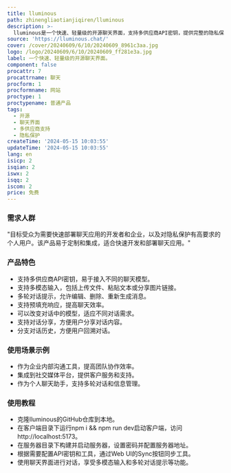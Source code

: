 ```yaml
---
title: lluminous
path: zhinengliaotianjiqiren/lluminous
description: >-
  lluminous是一个快速、轻量级的开源聊天界面，支持多供应商API密钥，提供完整的隐私保护，所有对话历史和密钥都存储在本地。它支持多模态输入、多轮对话提示、预填充响应、模型切换以及对话分享等功能。
source: 'https://lluminous.chat/'
cover: /cover/20240609/6/10/20240609_8961c3aa.jpg
logo: /logo/20240609/6/10/20240609_ff281e3a.jpg
label: 一个快速、轻量级的开源聊天界面。
component: false
procattr: 7
procattrname: 聊天
procform: 1
procformname: 网站
proctype: 1
proctypename: 普通产品
tags:
  - 开源
  - 聊天界面
  - 多供应商支持
  - 隐私保护
createTime: '2024-05-15 10:03:55'
updateTime: '2024-05-15 10:03:55'
lang: en
isicp: 2
isqian: 2
iswx: 2
isqq: 2
iscom: 2
price: 免费
---
```




### 需求人群
"目标受众为需要快速部署聊天应用的开发者和企业，以及对隐私保护有高要求的个人用户。该产品易于定制和集成，适合快速开发和部署聊天应用。"

### 产品特色
* 支持多供应商API密钥，易于接入不同的聊天模型。
* 支持多模态输入，包括上传文件、粘贴文本或分享图片链接。
* 多轮对话提示，允许编辑、删除、重新生成消息。
* 支持预填充响应，提高聊天效率。
* 可以改变对话中的模型，适应不同对话需求。
* 支持对话分享，方便用户分享对话内容。
* 分支对话历史，方便用户回溯对话。

### 使用场景示例
* 作为企业内部沟通工具，提高团队协作效率。
* 集成到社交媒体平台，提供客户服务和支持。
* 作为个人聊天助手，支持多轮对话和信息管理。

### 使用教程
* 克隆lluminous的GitHub仓库到本地。
* 在客户端目录下运行npm i && npm run dev启动客户端，访问http://localhost:5173。
* 在服务器目录下构建并启动服务器，设置密码并配置服务器地址。
* 根据需要配置API密钥和工具，通过Web UI的Sync按钮同步工具。
* 使用聊天界面进行对话，享受多模态输入和多轮对话提示等功能。

  
